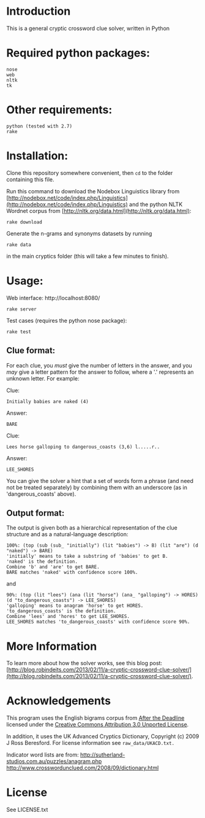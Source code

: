 # Introduction
This is a general cryptic crossword clue solver, written in Python

# Required python packages:

	nose
	web
	nltk
	tk

# Other requirements:

	python (tested with 2.7)
	rake

# Installation:

Clone this repository somewhere convenient, then `cd` to the folder containing this file. 

Run this command to download the Nodebox Linguistics library from [http://nodebox.net/code/index.php/Linguistics](http://nodebox.net/code/index.php/Linguistics) and the python NLTK Wordnet corpus from [http://nltk.org/data.html](http://nltk.org/data.html):

	rake download
	
Generate the n-grams and synonyms datasets by running

	rake data

in the main cryptics folder (this will take a few minutes to finish). 

# Usage:

Web interface: http://localhost:8080/

	rake server

Test cases (requires the python nose package):

	rake test

## Clue format:

For each clue, you _must_ give the number of letters in the answer, and you _may_ give a letter pattern for the answer to follow, where a '.' represents an unknown letter. For example:

Clue:

	Initially babies are naked (4)

Answer:

	BARE

Clue: 

	Lees horse galloping to dangerous_coasts (3,6) l.....r..

Answer: 

	LEE_SHORES

You can give the solver a hint that a set of words form a phrase (and need not be treated separately) by combining them with an underscore (as in 'dangerous_coasts' above). 

## Output format: 

The output is given both as a hierarchical representation of the clue structure and as a natural-language description:

	100%: (top (sub (sub_ "initially") (lit "babies") -> B) (lit "are") (d "naked") -> BARE) 
	'initially' means to take a substring of 'babies' to get B. 
	'naked' is the definition. 
	Combine 'b' and 'are' to get BARE. 
	BARE matches 'naked' with confidence score 100%. 

and

	90%: (top (lit "lees") (ana (lit "horse") (ana_ "galloping") -> HORES) (d "to_dangerous_coasts") -> LEE_SHORES) 
	'galloping' means to anagram 'horse' to get HORES. 
	'to_dangerous_coasts' is the definition. 
	Combine 'lees' and 'hores' to get LEE_SHORES. 
	LEE_SHORES matches 'to_dangerous_coasts' with confidence score 90%. 

# More Information

To learn more about how the solver works, see this blog post: [http://blog.robindeits.com/2013/02/11/a-cryptic-crossword-clue-solver/](http://blog.robindeits.com/2013/02/11/a-cryptic-crossword-clue-solver/).


# Acknowledgements

This program uses the English bigrams corpus from [After the Deadline](http://blog.afterthedeadline.com/2010/07/20/after-the-deadline-bigram-corpus-our-gift-to-you/) licensed under the [Creative Commons Attribution 3.0 Unported License](http://creativecommons.org/licenses/by/3.0/). 

In addition, it uses the UK Advanced Cryptics Dictionary, Copyright (c) 2009 J Ross Beresford. For license information see `raw_data/UKACD.txt.`

Indicator word lists are from:
http://sutherland-studios.com.au/puzzles/anagram.php
http://www.crosswordunclued.com/2008/09/dictionary.html

# License

See LICENSE.txt

